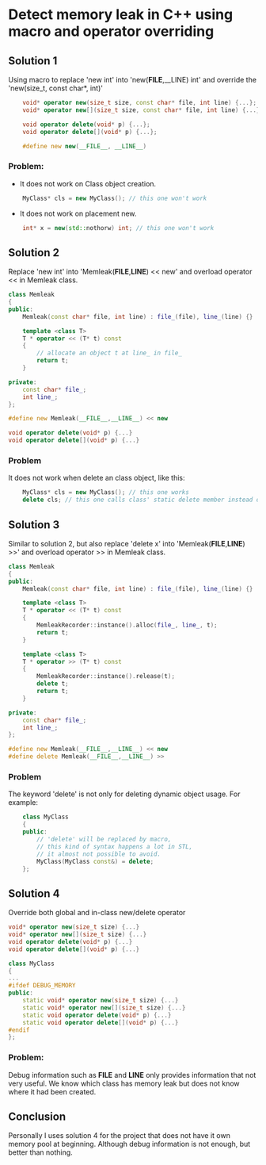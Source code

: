 # Detect memory leak in C++ using macro and operator overriding

## Solution 1

Using macro to replace 'new int' into 'new(__FILE__,__LINE) int' and override the 'new(size_t, const char*, int)'

``` c++
    void* operator new(size_t size, const char* file, int line) {...};
    void* operator new[](size_t size, const char* file, int line) {...};

    void operator delete(void* p) {...};
    void operator delete[](void* p) {...};

    #define new new(__FILE__, __LINE__)
```

### Problem:

* It does not work on Class object creation.

``` c++
    MyClass* cls = new MyClass(); // this one won't work
```

* It does not work on placement new.

``` c++
    int* x = new(std::nothorw) int; // this one won't work
```
    
## Solution 2 

Replace 'new int' into 'Memleak(__FILE__,__LINE__) << new' and overload operator << in Memleak class.

``` c++
class Memleak
{
public:
    Memleak(const char* file, int line) : file_(file), line_(line) {}

    template <class T>
    T * operator << (T* t) const
    {
        // allocate an object t at line_ in file_
        return t;
    }

private:
    const char* file_;
    int line_;
};

#define new Memleak(__FILE__,__LINE__) << new

void operator delete(void* p) {...}
void operator delete[](void* p) {...}
```

### Problem

It does not work when delete an class object, like this:

``` c++
    MyClass* cls = new MyClass(); // this one works
    delete cls; // this one calls class' static delete member instead of global
```

## Solution 3

Similar to solution 2, but also replace 'delete x' into 'Memleak(__FILE__,__LINE__) >>' and overload operator >> in Memleak class.

``` c++
class Memleak
{
public:
    Memleak(const char* file, int line) : file_(file), line_(line) {}

    template <class T>
    T * operator << (T* t) const
    {
        MemleakRecorder::instance().alloc(file_, line_, t);
        return t;
    }

    template <class T>
    T * operator >> (T* t) const
    {
        MemleakRecorder::instance().release(t);
        delete t;
        return t;
    }

private:
    const char* file_;
    int line_;
};

#define new Memleak(__FILE__,__LINE__) << new
#define delete Memleak(__FILE__,__LINE__) >>
```

### Problem

The keyword 'delete' is not only for deleting dynamic object usage. For example:

``` c++
    class MyClass
    {
    public:
        // 'delete' will be replaced by macro,
        // this kind of syntax happens a lot in STL,
        // it almost not possible to avoid.
        MyClass(MyClass const&) = delete;
    };
```

## Solution 4

Override both global and in-class new/delete operator

``` c++
void* operator new(size_t size) {...}
void* operator new[](size_t size) {...}
void operator delete(void* p) {...}
void operator delete[](void* p) {...}

class MyClass
{
...
#ifdef DEBUG_MEMORY
public:
    static void* operator new(size_t size) {...}
    static void* operator new[](size_t size) {...}
    static void operator delete(void* p) {...}
    static void operator delete[](void* p) {...}
#endif
};
```

### Problem:

Debug information such as __FILE__ and __LINE__ only provides information that not very useful. We know which class has memory leak but does not know where it had been created.

## Conclusion

Personally I uses solution 4 for the project that does not have it own memory pool at beginning. Although debug information is not enough, but better than nothing.

